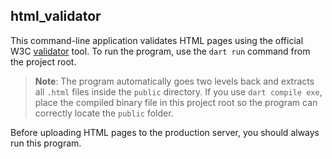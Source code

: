## html_validator

This command-line application validates HTML pages using the official W3C [validator](https://validator.w3.org) tool. To run the program, use the `dart run` command from the project root.

 > **Note**: The program automatically goes two levels back and extracts all `.html` files inside the `public` directory. If you use `dart compile exe`, place the compiled binary file in this project root so the program can correctly locate the `public` folder.

Before uploading HTML pages to the production server, you should always run this program.
